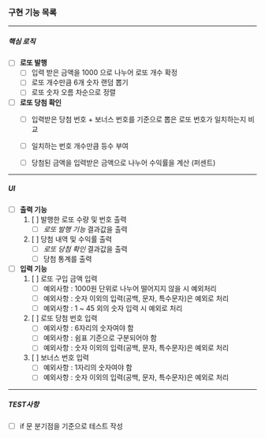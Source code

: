 ### 구현 기능 목록

--------
##### 핵심 로직 
- [ ] **로또 발행**
    - [ ] 입력 받은 금액을 1000 으로 나누어 로또 개수 확정
    - [ ] 로또 개수만큼 6개 숫자 랜덤 뽑기
    - [ ] 로또 숫자 오름 차순으로 정렬

- [ ] **로또 당첨 확인**
    - [ ] 입력받은 당첨 번호 + 보너스 번호를 기준으로 뽑은 로또 번호가 일치하는지 비교
    - [ ] 일치하는 번호 개수만큼 등수 부여
    - [ ] 당첨된 금액을 입력받은 금액으로 나누어 수익률을 계산 (퍼센트)



--------
##### UI 
- [ ] **출력 기능**
    1. [ ] 발행한 로또 수량 및 번호 출력
        - [ ] *로또 발행 기능* 결과값을 출력

    2. [ ] 당첨 내역 및 수익률 출력
        - [ ] *로또 당첨 확인* 결과값을 출력 
        - [ ] 당첨 통계를 출력

- [ ] **입력 기능**
    1. [ ] 로또 구입 금액 입력
        - [ ] 예외사항 : 1000원 단위로 나누어 떨어지지 않을 시 예외처리
        - [ ] 예외사항 : 숫자 이외의 입력(공백, 문자, 특수문자)은 예외로 처리
        - [ ] 예외사항 : 1 ~ 45 외의 숫자 입력 시 예외로 처리

    2. [ ] 로또 당첨 번호 입력
        - [ ] 예외사항 : 6자리의 숫자여야 함
        - [ ] 예외사항 : 쉼표 기준으로 구분되어야 함
        - [ ] 예외사항 : 숫자 이외의 입력(공백, 문자, 특수문자)은 예외로 처리

    3. [ ] 보너스 번호 입력 
        - [ ] 예외사항 : 1자리의 숫자여야 함
        - [ ] 예외사항 : 숫자 이외의 입력(공백, 문자, 특수문자)은 예외로 처리

--------
##### TEST사항

- [ ] if 문 분기점을 기준으로 테스트 작성

